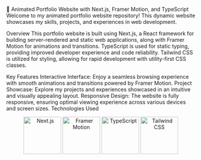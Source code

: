🚀 Animated Portfolio Website with Next.js, Framer Motion, and TypeScript
Welcome to my animated portfolio website repository! This dynamic website showcases my skills, projects, and experiences in web development.

Overview
This portfolio website is built using Next.js, a React framework for building server-rendered and static web applications, along with Framer Motion for animations and transitions. TypeScript is used for static typing, providing improved developer experience and code reliability. Tailwind CSS is utilized for styling, allowing for rapid development with utility-first CSS classes.

Key Features
Interactive Interface: Enjoy a seamless browsing experience with smooth animations and transitions powered by Framer Motion.
Project Showcase: Explore my projects and experiences showcased in an intuitive and visually appealing layout.
Responsive Design: The website is fully responsive, ensuring optimal viewing experience across various devices and screen sizes.
Technologies Used
<div align="center">
  <img src="https://nextjs.org/static/favicon/favicon-32x32.png" alt="Next.js" width="100" height="100">
  <img src="https://framer.com/static/framer-2021-social-logo-5f958f75ec70efbd75a086ea393b22a1.png" alt="Framer Motion" width="100" height="100">
  <img src="https://www.typescriptlang.org/assets/images/icons/apple-touch-icon-180x180.png" alt="TypeScript" width="100" height="100">
  <img src="https://tailwindcss.com/favicon-32x32.png" alt="Tailwind CSS" width="100" height="100">
</div>
